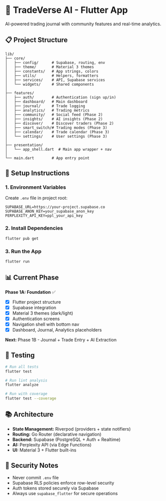# 🚀 TradeVerse AI - Flutter App

AI-powered trading journal with community features and real-time analytics.

## 📋 Project Structure

```
lib/
├── core/
│   ├── config/      # Supabase, routing, env
│   ├── theme/       # Material 3 themes
│   ├── constants/   # App strings, colors
│   ├── utils/       # Helpers, formatters
│   ├── services/    # API, Supabase services
│   └── widgets/     # Shared components
│
├── features/
│   ├── auth/        # Authentication (sign up/in)
│   ├── dashboard/   # Main dashboard
│   ├── journal/     # Trade logging
│   ├── analytics/   # Trading metrics
│   ├── community/   # Social feed (Phase 2)
│   ├── insights/    # AI insights (Phase 2)
│   ├── discover/    # Discover traders (Phase 2)
│   ├── smart_switch/# Trading modes (Phase 3)
│   ├── calendar/    # Trade calendar (Phase 3)
│   └── settings/    # User settings (Phase 3)
│
├── presentation/
│   └── app_shell.dart  # Main app wrapper + nav
│
└── main.dart        # App entry point
```

## 🔧 Setup Instructions

### 1. Environment Variables

Create `.env` file in project root:

```env
SUPABASE_URL=https://your-project.supabase.co
SUPABASE_ANON_KEY=your_supabase_anon_key
PERPLEXITY_API_KEY=ppl_your_api_key
```

### 2. Install Dependencies

```bash
flutter pub get
```

### 3. Run the App

```bash
flutter run
```

## 📊 Current Phase

**Phase 1A: Foundation** ✅
- [x] Flutter project structure
- [x] Supabase integration
- [x] Material 3 themes (dark/light)
- [x] Authentication screens
- [x] Navigation shell with bottom nav
- [x] Dashboard, Journal, Analytics placeholders

**Next:** Phase 1B - Journal + Trade Entry + AI Extraction

## 🧪 Testing

```bash
# Run all tests
flutter test

# Run lint analysis
flutter analyze

# Run with coverage
flutter test --coverage
```

## 📚 Architecture

- **State Management:** Riverpod (providers + state notifiers)
- **Routing:** Go Router (declarative navigation)
- **Backend:** Supabase (PostgreSQL + Auth + Realtime)
- **AI:** Perplexity API (via Edge Functions)
- **UI:** Material 3 + Flutter built-ins

## 🔐 Security Notes

- Never commit `.env` file
- Supabase RLS policies enforce row-level security
- Auth tokens stored securely via Supabase
- Always use `supabase_flutter` for secure operations
